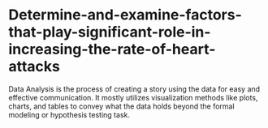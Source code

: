 # Determine-and-examine-factors-that-play-significant-role-in-increasing-the-rate-of-heart-attacks
Data Analysis is the process of creating a story using the data for easy and effective communication. It mostly utilizes visualization methods like plots, charts, and tables to convey what the data holds beyond the formal modeling or hypothesis testing task.
